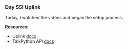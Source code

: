 ### Day 55!  Uplink

Today, I watched the videos and began the setup process. 

**Resources:**
* Uplink [docs](https://uplink.readthedocs.io/en/stable/)
* TalkPython API [docs](http://consumer_services_api.talkpython.fm)

